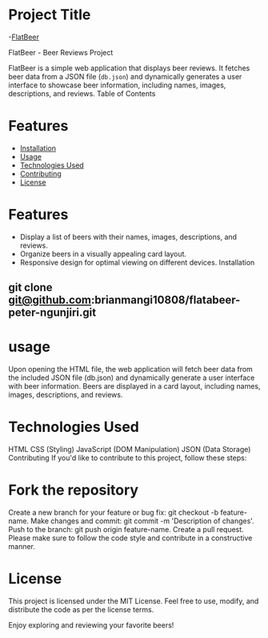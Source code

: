# Project Title

-[FlatBeer](#FlatBeer)

FlatBeer - Beer Reviews Project

FlatBeer is a simple web application that displays beer reviews. It fetches beer data from a JSON file (`db.json`) and dynamically generates a user interface to showcase beer information, including names, images, descriptions, and reviews.
Table of Contents

# Features
- [Installation](#installation)
- [Usage](#usage)
- [Technologies Used](#technologies-used)
- [Contributing](#contributing)
- [License](#license)


# Features

- Display a list of beers with their names, images, descriptions, and reviews.
- Organize beers in a visually appealing card layout.
- Responsive design for optimal viewing on different devices.
 Installation

git clone git@github.com:brianmangi10808/flatabeer-peter-ngunjiri.git
-
# usage

Upon opening the HTML file, the web application will fetch beer data from the included JSON file (db.json) and dynamically generate a user interface with beer information. Beers are displayed in a card layout, including names, images, descriptions, and reviews.


# Technologies Used
HTML
CSS (Styling)
JavaScript (DOM Manipulation)
JSON (Data Storage)
Contributing
If you'd like to contribute to this project, follow these steps:


# Fork the repository
Create a new branch for your feature or bug fix: git checkout -b feature-name.
Make changes and commit: git commit -m 'Description of changes'.
Push to the branch: git push origin feature-name.
Create a pull request.
Please make sure to follow the code style and contribute in a constructive manner.


# License
This project is licensed under the MIT License. Feel free to use, modify, and distribute the code as per the license terms.

Enjoy exploring and reviewing your favorite beers!
